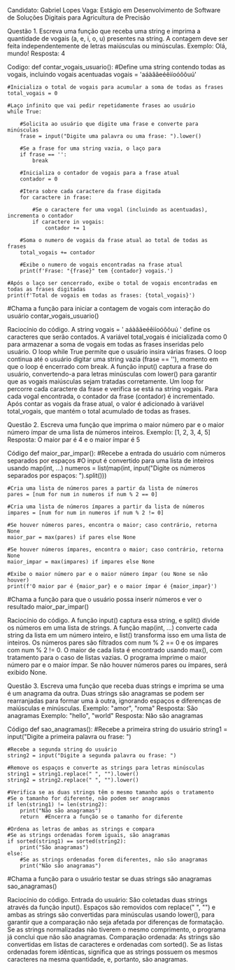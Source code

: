 Candidato: Gabriel Lopes
Vaga: Estágio em Desenvolvimento de Software de Soluções Digitais para Agricultura de Precisão


Questão 1. Escreva uma função que receba uma string e imprima a quantidade de vogais (a, e, i, o, u) presentes na string. A contagem deve ser feita independentemente de letras maiúsculas ou minúsculas.
Exemplo: Olá, mundo!
Resposta: 4

Codigo:
def contar_vogais_usuario():
    #Define uma string contendo todas as vogais, incluindo vogais acentuadas
    vogais = 'aáàâãeéêiíoóôõuú'

    #Inicializa o total de vogais para acumular a soma de todas as frases
    total_vogais = 0

    #Laço infinito que vai pedir repetidamente frases ao usuário
    while True:

        #Solicita ao usuário que digite uma frase e converte para minúsculas
        frase = input("Digite uma palavra ou uma frase: ").lower()

        #Se a frase for uma string vazia, o laço para
        if frase == '':
            break

        #Inicializa o contador de vogais para a frase atual
        contador = 0

        #Itera sobre cada caractere da frase digitada
        for caractere in frase:

            #Se o caractere for uma vogal (incluindo as acentuadas), incrementa o contador
            if caractere in vogais:
                contador += 1

        #Soma o numero de vogais da frase atual ao total de todas as frases
        total_vogais += contador

        #Exibe o numero de vogais encontradas na frase atual
        print(f'Frase: "{frase}" tem {contador} vogais.')

    #Após o laço ser cencerrado, exibe o total de vogais encontradas em todas as frases digitadas
    print(f'Total de vogais em todas as frases: {total_vogais}')

#Chama a função para iniciar a contagem de vogais com interação do usuário
contar_vogais_usuario()


Raciocínio do código.
A string vogais = ' aáàâãeéêiíoóôõuú ' define os caracteres que serão contados. A variável total_vogais é inicializada como 0 para armazenar a soma de vogais em todas as frases inseridas pelo usuário.
O loop while True permite que o usuário insira várias frases. O loop continua até o usuário digitar uma string vazia (frase == ''), momento em que o loop é encerrado com break.
A função input() captura a frase do usuário, convertendo-a para letras minúsculas com lower() para garantir que as vogais maiúsculas sejam tratadas corretamente.
Um loop for percorre cada caractere da frase e verifica se está na string vogais. Para cada vogal encontrada, o contador da frase (contador) é incrementado.
Após contar as vogais da frase atual, o valor é adicionado à variável total_vogais, que mantém o total acumulado de todas as frases.

Questão 2. Escreva uma função que imprima o maior número par e o maior número ímpar de uma lista de números inteiros.
Exemplo: [1, 2, 3, 4, 5]
Resposta: O maior par é 4 e o maior ímpar é 5

Código
def maior_par_impar():
    #Recebe a entrada do usuário com números separados por espaços
    #O input é convertido para uma lista de inteiros usando map(int, ...)
    numeros = list(map(int, input("Digite os números separados por espaços: ").split()))

    #Cria uma lista de números pares a partir da lista de números
    pares = [num for num in numeros if num % 2 == 0]

    #Cria uma lista de números ímpares a partir da lista de números
    impares = [num for num in numeros if num % 2 != 0]

    #Se houver números pares, encontra o maior; caso contrário, retorna None
    maior_par = max(pares) if pares else None

    #Se houver números ímpares, encontra o maior; caso contrário, retorna None
    maior_impar = max(impares) if impares else None

    #Exibe o maior número par e o maior número ímpar (ou None se não houver)
    print(f'O maior par é {maior_par} e o maior ímpar é {maior_impar}')

#Chama a função para que o usuário possa inserir números e ver o resultado
maior_par_impar()



Raciocínio do código.
A função input() captura essa string, e split() divide os números em uma lista de strings.
A função map(int, ...) converte cada string da lista em um número inteiro, e list() transforma isso em uma lista de inteiros.
Os números pares são filtrados com num % 2 == 0 e os ímpares com num % 2 != 0. O maior de cada lista é encontrado usando max(), com tratamento para o caso de listas vazias.
O programa imprime o maior número par e o maior ímpar. Se não houver números pares ou ímpares, será exibido None.

Questão 3.  Escreva uma função que receba duas strings e imprima se uma é um anagrama da outra. Duas strings são anagramas se podem ser rearranjadas para formar uma à outra, ignorando espaços e diferenças de maiúsculas e minúsculas.
Exemplo: "amor", "roma"
Resposta: São anagramas
Exemplo: "hello", "world"
Resposta: Não são anagramas

Código
def sao_anagramas():
    #Recebe a primeira string do usuário
    string1 = input("Digite a primeira palavra ou frase: ")

    #Recebe a segunda string do usuário
    string2 = input("Digite a segunda palavra ou frase: ")

    #Remove os espaços e converte as strings para letras minúsculas
    string1 = string1.replace(" ", "").lower()
    string2 = string2.replace(" ", "").lower()

    #Verifica se as duas strings têm o mesmo tamanho após o tratamento
    #Se o tamanho for diferente, não podem ser anagramas
    if len(string1) != len(string2):
        print("Não são anagramas")
        return  #Encerra a função se o tamanho for diferente

    #Ordena as letras de ambas as strings e compara
    #Se as strings ordenadas forem iguais, são anagramas
    if sorted(string1) == sorted(string2):
        print("São anagramas")
    else:
        #Se as strings ordenadas forem diferentes, não são anagramas
        print("Não são anagramas")

#Chama a função para o usuário testar se duas strings são anagramas
sao_anagramas()

Raciocínio do código.
Entrada do usuário: São coletadas duas strings através da função input().
Espaços são removidos com replace(" ", "") e ambas as strings são convertidas para minúsculas usando lower(), para garantir que a comparação não seja afetada por diferenças de formatação.
Se as strings normalizadas não tiverem o mesmo comprimento, o programa já conclui que não são anagramas.
Comparação ordenada: As strings são convertidas em listas de caracteres e ordenadas com sorted(). Se as listas ordenadas forem idênticas, significa que as strings possuem os mesmos caracteres na mesma quantidade, e, portanto, são anagramas.


